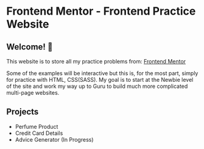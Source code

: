 # Frontend Mentor - Frontend Practice Website

## Welcome! 👋

This website is to store all my practice problems from:
[Frontend Mentor](https://www.frontendmentor.io)

Some of the examples will be interactive but this is, for the most part, simply for practice with HTML, CSS(SASS).
My goal is to start at the Newbie level of the site and work my way up to Guru to build much more complicated multi-page websites.

## Projects

- Perfume Product
- Credit Card Details
- Advice Generator (In Progress)
